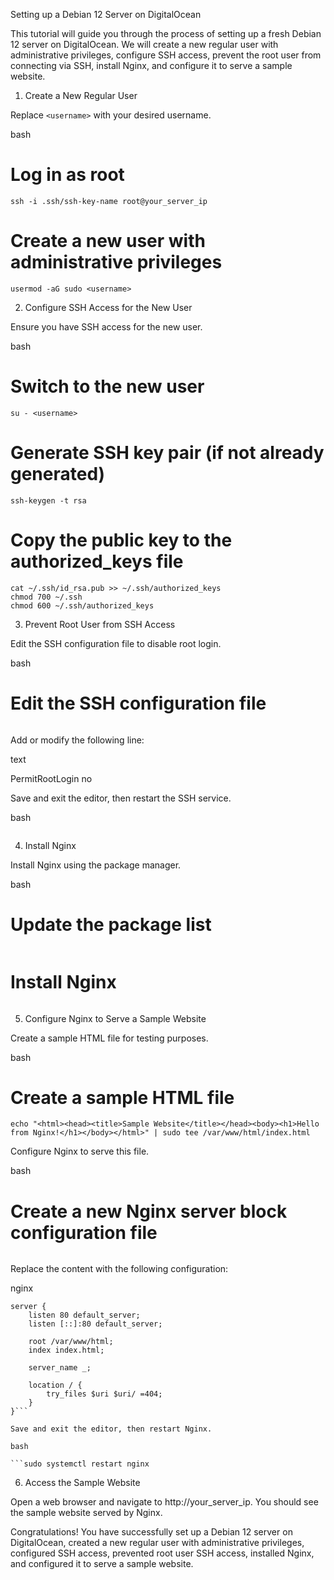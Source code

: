 Setting up a Debian 12 Server on DigitalOcean

This tutorial will guide you through the process of setting up a fresh Debian 12 server on DigitalOcean. We will create a new regular user with administrative privileges, configure SSH access, prevent the root user from connecting via SSH, install Nginx, and configure it to serve a sample website.
1. Create a New Regular User

Replace ```<username>``` with your desired username.

bash

# Log in as root
```ssh -i .ssh/ssh-key-name root@your_server_ip```

# Create a new user with administrative privileges
```adduser <username>
usermod -aG sudo <username>
```

2. Configure SSH Access for the New User

Ensure you have SSH access for the new user.

bash

# Switch to the new user
```su - <username>```

# Generate SSH key pair (if not already generated)
```ssh-keygen -t rsa```

# Copy the public key to the authorized_keys file
```mkdir ~/.ssh
cat ~/.ssh/id_rsa.pub >> ~/.ssh/authorized_keys
chmod 700 ~/.ssh
chmod 600 ~/.ssh/authorized_keys
```
3. Prevent Root User from SSH Access

Edit the SSH configuration file to disable root login.

bash

# Edit the SSH configuration file
```sudo nano /etc/ssh/sshd_config
```
Add or modify the following line:

text

PermitRootLogin no

Save and exit the editor, then restart the SSH service.

bash

```sudo systemctl restart ssh
```
4. Install Nginx

Install Nginx using the package manager.

bash

# Update the package list
```sudo apt update
```
# Install Nginx
```sudo apt install nginx
```
5. Configure Nginx to Serve a Sample Website

Create a sample HTML file for testing purposes.

bash

# Create a sample HTML file
```echo "<html><head><title>Sample Website</title></head><body><h1>Hello from Nginx!</h1></body></html>" | sudo tee /var/www/html/index.html```

Configure Nginx to serve this file.

bash

# Create a new Nginx server block configuration file
```sudo nano /etc/nginx/sites-available/default
```
Replace the content with the following configuration:

nginx
```
server {
    listen 80 default_server;
    listen [::]:80 default_server;

    root /var/www/html;
    index index.html;

    server_name _;

    location / {
        try_files $uri $uri/ =404;
    }
}```

Save and exit the editor, then restart Nginx.

bash

```sudo systemctl restart nginx
```
6. Access the Sample Website

Open a web browser and navigate to http://your_server_ip. You should see the sample website served by Nginx.

Congratulations! You have successfully set up a Debian 12 server on DigitalOcean, created a new regular user with administrative privileges, configured SSH access, prevented root user SSH access, installed Nginx, and configured it to serve a sample website.











<!-- •	Create server in digital ocean:
o	Home 
o	New project
o	Green create button
o	Droplets
	San Francisco
	Sfo3
	Debian image
	Version 12 x 64
	Basic size
	Premium CPU 7$
	Ssh key
	Hostname “Debian-1”
	Create droplet -->  


